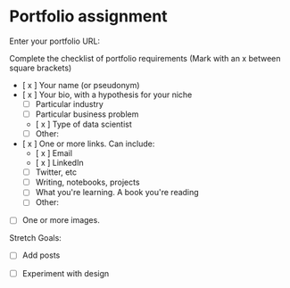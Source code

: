# Portfolio assignment

Enter your portfolio URL:


Complete the checklist of portfolio requirements
(Mark with an x between square brackets)

- [ x ] Your name (or pseudonym)
- [ x ] Your bio, with a hypothesis for your niche
    - [ ] Particular industry
    - [ ] Particular business problem
    - [ x ] Type of data scientist
    - [ ] Other: 
- [ x ] One or more links. Can include:
    - [ x ] Email
    - [ x ] LinkedIn
    - [ ] Twitter, etc
    - [ ] Writing, notebooks, projects
    - [ ] What you're learning. A book you're reading
    - [ ] Other:
- [ ] One or more images.
    
    
Stretch Goals:

- [ ] Add posts
- [ ] Experiment with design
 
